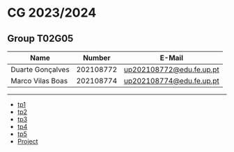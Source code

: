 # CG 2023/2024

## Group T02G05
| Name             | Number    | E-Mail             |
| ---------------- | --------- | ------------------ |
| Duarte Gonçalves | 202108772 | up202108772@edu.fe.up.pt  |
| Marco Vilas Boas | 202108774 | up202108774@edu.fe.up.pt  |

----

  - [tp1](tp1/README.md)
  - [tp2](tp2/README.md)
  - [tp3](tp3/README.md)
  - [tp4](tp4/README.md)
  - [tp5](tp5/README.md)
  - [Project](proj/README.md)